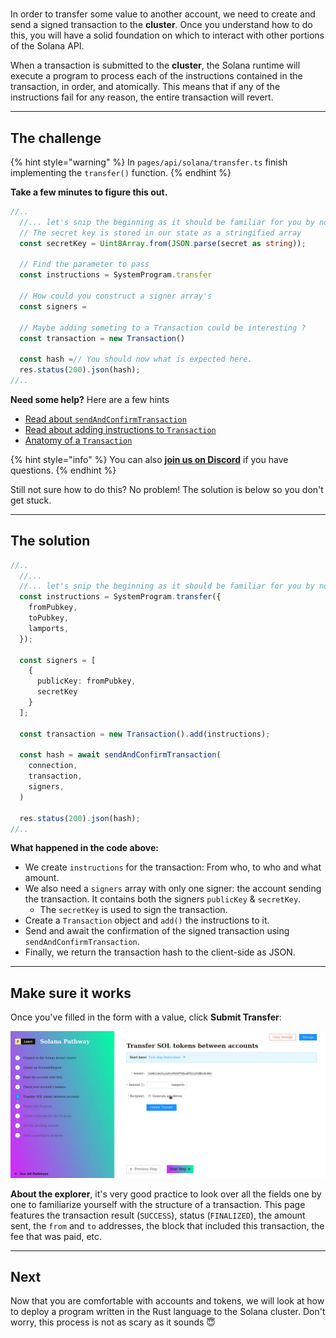 # 

In order to transfer some value to another account, we need to create and send a signed transaction to the **cluster**. Once you understand how to do this, you will have a solid foundation on which to interact with other portions of the Solana API.

When a transaction is submitted to the **cluster**, the Solana runtime will execute a program to process each of the instructions contained in the transaction, in order, and atomically. This means that if any of the instructions fail for any reason, the entire transaction will revert. 

----------------------------------

## The challenge

{% hint style="warning" %}
In `pages/api/solana/transfer.ts` finish implementing the `transfer()` function.
{% endhint %}

**Take a few minutes to figure this out.**

```typescript
//..
  //... let's snip the beginning as it should be familiar for you by now!
  // The secret key is stored in our state as a stringified array
  const secretKey = Uint8Array.from(JSON.parse(secret as string));

  // Find the parameter to pass  
  const instructions = SystemProgram.transfer

  // How could you construct a signer array's
  const signers = 

  // Maybe adding someting to a Transaction could be interesting ?
  const transaction = new Transaction()

  const hash =// You should now what is expected here.
  res.status(200).json(hash);
//..
```

**Need some help?** Here are a few hints
* [Read about `sendAndConfirmTransaction`](https://solana-labs.github.io/solana-web3.js/modules.html#sendAndConfirmTransaction)  
* [Read about adding instructions to `Transaction`](https://solana-labs.github.io/solana-web3.js/classes/Transaction.html#add)  
* [Anatomy of a `Transaction`](https://docs.solana.com/developing/programming-model/transactions)

{% hint style="info" %}
You can also [**join us on Discord**](https://discord.gg/fszyM7K) if you have questions.
{% endhint %}

Still not sure how to do this? No problem! The solution is below so you don't get stuck.

----------------------------------

## The solution

```typescript
//..
  //...
  //... let's snip the beginning as it should be familiar for you by now!
  const instructions = SystemProgram.transfer({
    fromPubkey,
    toPubkey,
    lamports,
  });
  
  const signers = [
    {
      publicKey: fromPubkey,
      secretKey
    }
  ];
  
  const transaction = new Transaction().add(instructions);
  
  const hash = await sendAndConfirmTransaction(
    connection,
    transaction,
    signers,
  )

  res.status(200).json(hash);
//..
```

**What happened in the code above:**
 
* We create `instructions` for the transaction: From who, to who and what amount.
* We also need a `signers` array with only one signer: the account sending the transaction. It contains both the signers `publicKey` & `secretKey`. 
  * The `secretKey` is used to sign the transaction.
* Create a `Transaction` object and `add()` the instructions to it.
* Send and await the confirmation of the signed transaction using `sendAndConfirmTransaction`.
* Finally, we return the transaction hash to the client-side as JSON.

----------------------------------

## Make sure it works

Once you've filled in the form with a value, click **Submit Transfer**: 

![](../../../.gitbook/assets/solana-transfer-v3.gif)

**About the explorer**, it's very good practice to look over all the fields one by one to familiarize yourself with the structure of a transaction. This page features the transaction result (`SUCCESS`), status (`FINALIZED`), the amount sent, the `from` and `to` addresses, the block that included this transaction, the fee that was paid, etc.

----------------------------------

## Next

Now that you are comfortable with accounts and tokens, we will look at how to deploy a program written in the Rust language to the Solana cluster. Don't worry, this process is not as scary as it sounds 😇
